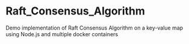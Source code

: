# Raft_Consensus_Algorithm
Demo implementation of Raft Consensus Algorithm on a key-value map using Node.js and multiple docker containers
